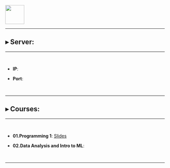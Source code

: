 <p float="left">
<img src="https://www.bioinfo-lab.com/img/road2ocean.jpg" height="60">
</p>

---------------------------------------

## ▸ Server:

---------------------------------------

&nbsp;&nbsp;

 * **IP**:

 * **Port**:

&nbsp;&nbsp;

---------------------------------------

## ▸ Courses:

---------------------------------------

&nbsp;&nbsp;

 *  **01.Programming 1**: [Slides](https://github.com/jumphone/BiUH-course/tree/main/c01)

 * **02.Data Analysis and Intro to ML**: 

&nbsp;&nbsp;

---------------------------------------


